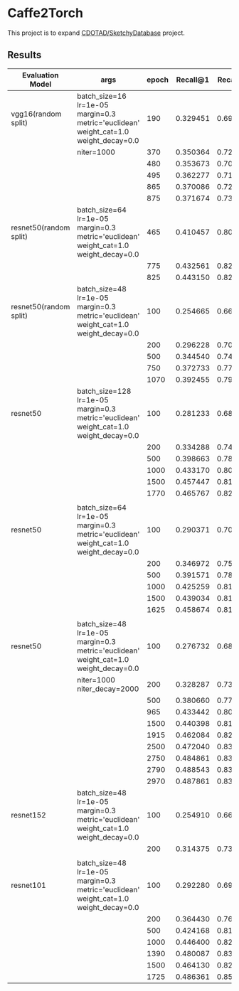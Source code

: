 # Caffe2Torch
This project is to expand [CDOTAD/SketchyDatabase](https://github.com/CDOTAD/SketchyDatabase) project.
## Results
| Evaluation Model       | args                                                                                                          | epoch | Recall@1 | Recall@5 |
| ---------------------- | ------------------------------------------------------------------------------------------------------------- | ----- | -------- | -------- |
| vgg16(random split)    | batch_size=16 <br> lr=1e-05 <br> margin=0.3 <br> metric='euclidean' <br> weight_cat=1.0 <br> weight_decay=0.0 | 190   | 0.329451 | 0.698081 |
|                        | niter=1000                                                                                                    | 370   | 0.350364 | 0.720847 |
|                        |                                                                                                               | 480   | 0.353673 | 0.707743 |
|                        |                                                                                                               | 495   | 0.362277 | 0.719788 |
|                        |                                                                                                               | 865   | 0.370086 | 0.729054 |
|                        |                                                                                                               | 875   | 0.371674 | 0.733289 |
| resnet50(random split) | batch_size=64 <br> lr=1e-05 <br> margin=0.3 <br> metric='euclidean' <br> weight_cat=1.0 <br> weight_decay=0.0 | 465   | 0.410457 | 0.802647 |
|                        |                                                                                                               | 775   | 0.432561 | 0.826737 |
|                        |                                                                                                               | 825   | 0.443150 | 0.821840 |
| resnet50(random split) | batch_size=48 <br> lr=1e-05 <br> margin=0.3 <br> metric='euclidean' <br> weight_cat=1.0 <br> weight_decay=0.0 | 100   | 0.254665 | 0.662872 |
|                        |                                                                                                               | 200   | 0.296228 | 0.708273 |
|                        |                                                                                                               | 500   | 0.344540 | 0.746923 |
|                        |                                                                                                               | 750   | 0.372733 | 0.773130 |
|                        |                                                                                                               | 1070  | 0.392455 | 0.793382 |
| resnet50               | batch_size=128<br> lr=1e-05 <br> margin=0.3 <br> metric='euclidean' <br> weight_cat=1.0 <br> weight_decay=0.0 | 100   | 0.281233 | 0.684806 |
|                        |                                                                                                               | 200   | 0.334288 | 0.741408 |
|                        |                                                                                                               | 500   | 0.398663 | 0.780687 |
|                        |                                                                                                               | 1000  | 0.433170 | 0.805646 |
|                        |                                                                                                               | 1500  | 0.457447 | 0.816967 |
|                        |                                                                                                               | 1770  | 0.465767 | 0.826650 |
|                        |                                                                                                               |       |          |          |
| resnet50               | batch_size=64 <br> lr=1e-05 <br> margin=0.3 <br> metric='euclidean' <br> weight_cat=1.0 <br> weight_decay=0.0 | 100   | 0.290371 | 0.708674 |
|                        |                                                                                                               | 200   | 0.346972 | 0.750682 |
|                        |                                                                                                               | 500   | 0.391571 | 0.784097 |
|                        |                                                                                                               | 1000  | 0.425259 | 0.811102 |
|                        |                                                                                                               | 1500  | 0.439034 | 0.814512 |
|                        |                                                                                                               | 1625  | 0.458674 | 0.812057 |
|                        |                                                                                                               |       |          |          |
| resnet50               | batch_size=48 <br> lr=1e-05 <br> margin=0.3 <br> metric='euclidean' <br> weight_cat=1.0 <br> weight_decay=0.0 | 100   | 0.276732 | 0.683170 |
|                        | niter=1000 <br>  niter_decay=2000                                                                             | 200   | 0.328287 | 0.737179 |
|                        |                                                                                                               | 500   | 0.380660 | 0.776187 |
|                        |                                                                                                               | 965   | 0.433442 | 0.805237 |
|                        |                                                                                                               | 1500  | 0.440398 | 0.811784 |
|                        |                                                                                                               | 1915  | 0.462084 | 0.828287 |
|                        |                                                                                                               | 2500  | 0.472040 | 0.831560 |
|                        |                                                                                                               | 2750  | 0.484861 | 0.831015 |
|                        |                                                                                                               | 2790  | 0.488543 | 0.837289 |
|                        |                                                                                                               | 2970  | 0.487861 | 0.838925 |
| resnet152              | batch_size=48 <br> lr=1e-05 <br> margin=0.3 <br> metric='euclidean' <br> weight_cat=1.0 <br> weight_decay=0.0 | 100   | 0.254910 | 0.662029 |
|                        |                                                                                                               | 200   | 0.314375 | 0.733497 |
|                        |                                                                                                               |       |
| resnet101              | batch_size=48 <br> lr=1e-05 <br> margin=0.3 <br> metric='euclidean' <br> weight_cat=1.0 <br> weight_decay=0.0 | 100   | 0.292280 | 0.699673 |
|                        |                                                                                                               | 200   | 0.364430 | 0.769913 |
|                        |                                                                                                               | 500   | 0.424168 | 0.810829 |
|                        |                                                                                                               | 1000  | 0.446400 | 0.824332 |
|                        |                                                                                                               | 1390  | 0.480087 | 0.837561 |
|                        |                                                                                                               | 1500  | 0.464130 | 0.824195 |
|                        |                                                                                                               | 1725  | 0.486361 | 0.851746 |